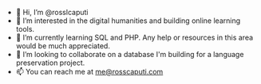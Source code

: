 - 👋 Hi, I’m @rosslcaputi
- 👀 I’m interested in the digital humanities and building online learning tools. 
- 🌱 I’m currently learning SQL and PHP. Any help or resources in this area would be much appreciated. 
- 💞️ I’m looking to collaborate on a database I'm building for a language preservation project. 
- 📫 You can reach me at me@rosscaputi.com

<!---
rosslcaputi/rosslcaputi is a ✨ special ✨ repository because its `README.md` (this file) appears on your GitHub profile.
You can click the Preview link to take a look at your changes.
--->
